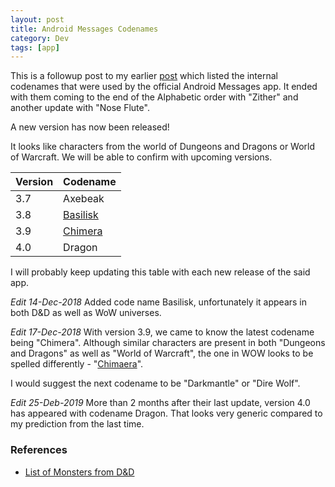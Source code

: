 ```yaml
---
layout: post
title: Android Messages Codenames
category: Dev
tags: [app]
---
```


This is a followup post to my earlier [post](http://midhunhk.github.io/dev/2018/09/06/android-messages-codenames/) which listed the internal codenames
that were used by the official Android Messages app. It ended with them coming to the end of the Alphabetic order with "Zither" and another update with "Nose Flute". 

A new version has now been released!
<!-- more -->
It looks like characters from the world of Dungeons and Dragons or World of Warcraft. We will be able to confirm with upcoming versions.

| Version | Codename |
|---------|----------|
| 3.7     | Axebeak  |
| 3.8     | [Basilisk](https://en.wikipedia.org/wiki/Basilisk_(fantasy_role_play)) |
| 3.9     | [Chimera](https://en.wikipedia.org/wiki/Chimera_(Dungeons_%26_Dragons)) |
| 4.0     | Dragon   |

I will probably keep updating this table with each new release of the said app.

*Edit 14-Dec-2018* Added code name Basilisk, unfortunately it appears in both D&D as well as WoW universes.

*Edit 17-Dec-2018* With version 3.9, we came to know the latest codename being "Chimera". Although similar characters are present 
in both "Dungeons and Dragons" as well as "World of Warcraft", the one in WOW looks to be spelled differently - 
"[Chimaera](http://wowwiki.wikia.com/wiki/Chimaera)".

I would suggest the next codename to be "Darkmantle" or "Dire Wolf".

*Edit 25-Deb-2019* More than 2 months after their last update, version 4.0 has appeared with codename Dragon. That looks very generic compared to my prediction from the last time.

### References
 - [List of Monsters from D&D](https://en.wikipedia.org/wiki/List_of_Dungeons_%26_Dragons_5th_edition_monsters)
